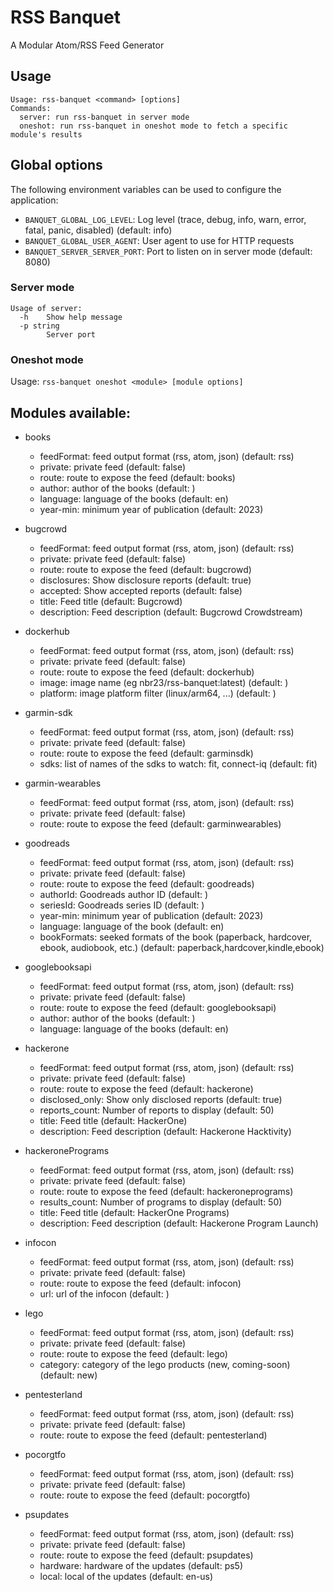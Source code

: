 # RSS Banquet

A Modular Atom/RSS Feed Generator

## Usage

```
Usage: rss-banquet <command> [options]
Commands:
  server: run rss-banquet in server mode
  oneshot: run rss-banquet in oneshot mode to fetch a specific module's results
```

## Global options

The following environment variables can be used to configure the application:

-  `BANQUET_GLOBAL_LOG_LEVEL`: Log level (trace, debug, info, warn, error, fatal, panic, disabled) (default: info)
-  `BANQUET_GLOBAL_USER_AGENT`: User agent to use for HTTP requests
-  `BANQUET_SERVER_SERVER_PORT`: Port to listen on in server mode (default: 8080)


### Server mode

```
Usage of server:
  -h	Show help message
  -p string
    	Server port
```

### Oneshot mode

Usage: `rss-banquet oneshot <module> [module options]`


## Modules available:

  - books
	 - feedFormat: feed output format (rss, atom, json) (default: rss)
	 - private: private feed (default: false)
	 - route: route to expose the feed (default: books)
	 - author: author of the books (default: )
	 - language: language of the books (default: en)
	 - year-min: minimum year of publication (default: 2023)

  - bugcrowd
	 - feedFormat: feed output format (rss, atom, json) (default: rss)
	 - private: private feed (default: false)
	 - route: route to expose the feed (default: bugcrowd)
	 - disclosures: Show disclosure reports (default: true)
	 - accepted: Show accepted reports (default: false)
	 - title: Feed title (default: Bugcrowd)
	 - description: Feed description (default: Bugcrowd Crowdstream)

  - dockerhub
	 - feedFormat: feed output format (rss, atom, json) (default: rss)
	 - private: private feed (default: false)
	 - route: route to expose the feed (default: dockerhub)
	 - image: image name (eg nbr23/rss-banquet:latest) (default: )
	 - platform: image platform filter (linux/arm64, ...) (default: )

  - garmin-sdk
	 - feedFormat: feed output format (rss, atom, json) (default: rss)
	 - private: private feed (default: false)
	 - route: route to expose the feed (default: garminsdk)
	 - sdks: list of names of the sdks to watch: fit, connect-iq (default: fit)

  - garmin-wearables
	 - feedFormat: feed output format (rss, atom, json) (default: rss)
	 - private: private feed (default: false)
	 - route: route to expose the feed (default: garminwearables)

  - goodreads
	 - feedFormat: feed output format (rss, atom, json) (default: rss)
	 - private: private feed (default: false)
	 - route: route to expose the feed (default: goodreads)
	 - authorId: Goodreads author ID (default: )
	 - seriesId: Goodreads series ID (default: )
	 - year-min: minimum year of publication (default: 2023)
	 - language: language of the book (default: en)
	 - bookFormats: seeked formats of the book (paperback, hardcover, ebook, audiobook, etc.) (default: paperback,hardcover,kindle,ebook)

  - googlebooksapi
	 - feedFormat: feed output format (rss, atom, json) (default: rss)
	 - private: private feed (default: false)
	 - route: route to expose the feed (default: googlebooksapi)
	 - author: author of the books (default: )
	 - language: language of the books (default: en)

  - hackerone
	 - feedFormat: feed output format (rss, atom, json) (default: rss)
	 - private: private feed (default: false)
	 - route: route to expose the feed (default: hackerone)
	 - disclosed_only: Show only disclosed reports (default: true)
	 - reports_count: Number of reports to display (default: 50)
	 - title: Feed title (default: HackerOne)
	 - description: Feed description (default: Hackerone Hacktivity)

  - hackeronePrograms
	 - feedFormat: feed output format (rss, atom, json) (default: rss)
	 - private: private feed (default: false)
	 - route: route to expose the feed (default: hackeroneprograms)
	 - results_count: Number of programs to display (default: 50)
	 - title: Feed title (default: HackerOne Programs)
	 - description: Feed description (default: Hackerone Program Launch)

  - infocon
	 - feedFormat: feed output format (rss, atom, json) (default: rss)
	 - private: private feed (default: false)
	 - route: route to expose the feed (default: infocon)
	 - url: url of the infocon (default: )

  - lego
	 - feedFormat: feed output format (rss, atom, json) (default: rss)
	 - private: private feed (default: false)
	 - route: route to expose the feed (default: lego)
	 - category: category of the lego products (new, coming-soon) (default: new)

  - pentesterland
	 - feedFormat: feed output format (rss, atom, json) (default: rss)
	 - private: private feed (default: false)
	 - route: route to expose the feed (default: pentesterland)

  - pocorgtfo
	 - feedFormat: feed output format (rss, atom, json) (default: rss)
	 - private: private feed (default: false)
	 - route: route to expose the feed (default: pocorgtfo)

  - psupdates
	 - feedFormat: feed output format (rss, atom, json) (default: rss)
	 - private: private feed (default: false)
	 - route: route to expose the feed (default: psupdates)
	 - hardware: hardware of the updates (default: ps5)
	 - local: local of the updates (default: en-us)

